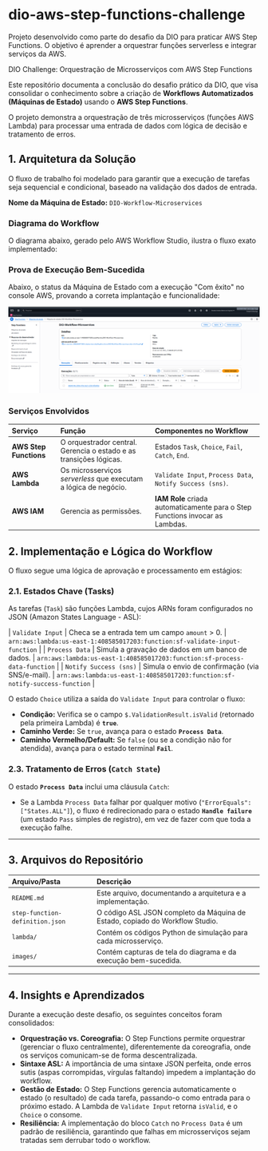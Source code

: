 # dio-aws-step-functions-challenge
Projeto desenvolvido como parte do desafio da DIO para praticar AWS Step Functions. O objetivo é aprender a orquestrar funções serverless e integrar serviços da AWS.

DIO Challenge: Orquestração de Microsserviços com AWS Step Functions

Este repositório documenta a conclusão do desafio prático da DIO, que visa consolidar o conhecimento sobre a criação de **Workflows Automatizados (Máquinas de Estado)** usando o **AWS Step Functions**.

O projeto demonstra a orquestração de três microsserviços (funções AWS Lambda) para processar uma entrada de dados com lógica de decisão e tratamento de erros.

##  1. Arquitetura da Solução

O fluxo de trabalho foi modelado para garantir que a execução de tarefas seja sequencial e condicional, baseado na validação dos dados de entrada.

**Nome da Máquina de Estado:** `DIO-Workflow-Microservices`
### Diagrama do Workflow

O diagrama abaixo, gerado pelo AWS Workflow Studio, ilustra o fluxo exato implementado:

### Prova de Execução Bem-Sucedida

Abaixo, o status da Máquina de Estado com a execução "Com êxito" no console AWS, provando a correta implantação e funcionalidade:

![Status Com Êxito no Console Step Functions](images/maquina-estado-sucesso-geral.png)

### Serviços Envolvidos

| Serviço | Função | Componentes no Workflow |
| :--- | :--- | :--- |
| **AWS Step Functions** | O orquestrador central. Gerencia o estado e as transições lógicas. | Estados `Task`, `Choice`, `Fail`, `Catch`, `End`. |
| **AWS Lambda** | Os microsserviços *serverless* que executam a lógica de negócio. | `Validate Input`, `Process Data`, `Notify Success (sns)`. |
| **AWS IAM** | Gerencia as permissões. | **IAM Role** criada automaticamente para o Step Functions invocar as Lambdas. |

##  2. Implementação e Lógica do Workflow

O fluxo segue uma lógica de aprovação e processamento em estágios:

### 2.1. Estados Chave (Tasks)

As tarefas (`Task`) são funções Lambda, cujos ARNs foram configurados no JSON (Amazon States Language - ASL):

| `Validate Input` | Checa se a entrada tem um campo `amount` > 0. | `arn:aws:lambda:us-east-1:408585017203:function:sf-validate-input-function` |
| `Process Data` | Simula a gravação de dados em um banco de dados. | `arn:aws:lambda:us-east-1:408585017203:function:sf-process-data-function` |
| `Notify Success (sns)` | Simula o envio de confirmação (via SNS/e-mail). | `arn:aws:lambda:us-east-1:408585017203:function:sf-notify-success-function` |

O estado `Choice` utiliza a saída do `Validate Input` para controlar o fluxo:

* **Condição:** Verifica se o campo `$.ValidationResult.isValid` (retornado pela primeira Lambda) é **`true`**.
* **Caminho Verde:** Se `true`, avança para o estado **`Process Data`**.
* **Caminho Vermelho/Default:** Se `false` (ou se a condição não for atendida), avança para o estado terminal **`Fail`**.

### 2.3. Tratamento de Erros (`Catch State`)

O estado **`Process Data`** inclui uma cláusula `Catch`:
* Se a Lambda `Process Data` falhar por qualquer motivo (`"ErrorEquals": ["States.ALL"]`), o fluxo é redirecionado para o estado **`Handle failure`** (um estado `Pass` simples de registro), em vez de fazer com que toda a execução falhe.

---

## 3. Arquivos do Repositório

| Arquivo/Pasta | Descrição |
| :--- | :--- |
| `README.md` | Este arquivo, documentando a arquitetura e a implementação. |
| `step-function-definition.json` | O código ASL JSON completo da Máquina de Estado, copiado do Workflow Studio. |
| `lambda/` | Contém os códigos Python de simulação para cada microsserviço. |
| `images/` | Contém capturas de tela do diagrama e da execução bem-sucedida. |

---

## 4. Insights e Aprendizados

Durante a execução deste desafio, os seguintes conceitos foram consolidados:

* **Orquestração vs. Coreografia:** O Step Functions permite orquestrar (gerenciar o fluxo centralmente), diferentemente da coreografia, onde os serviços comunicam-se de forma descentralizada.
* **Sintaxe ASL:** A importância de uma sintaxe JSON perfeita, onde erros sutis (aspas corrompidas, vírgulas faltando) impedem a implantação do workflow.
* **Gestão de Estado:** O Step Functions gerencia automaticamente o estado (o resultado) de cada tarefa, passando-o como entrada para o próximo estado. A Lambda de `Validate Input` retorna `isValid`, e o `Choice` o consome.
* **Resiliência:** A implementação do bloco `Catch` no `Process Data` é um padrão de resiliência, garantindo que falhas em microsserviços sejam tratadas sem derrubar todo o workflow.